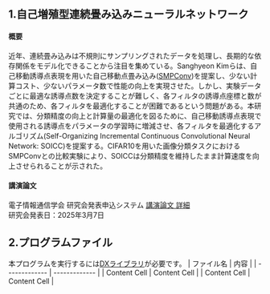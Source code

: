 ## 1.自己増殖型連続畳み込みニューラルネットワーク
#### 概要
近年、連続畳み込みは不規則にサンプリングされたデータを処理し、長期的な依存関係をモデル化できることから注目を集めている。Sanghyeon Kimらは、自己移動誘導点表現を用いた自己移動点畳み込み([SMPConv](https://arxiv.org/abs/2304.02330))を提案し、少ない計算コスト、少ないパラメータ数で性能の向上を実現させた。しかし、実験データごとに最適な誘導点数を決定することが難しく、各フィルタの誘導点座標と数が共通のため、各フィルタを最適化することが困難であるという問題がある。本研究では、分類精度の向上と計算量の最適化を図るために、自己移動誘導点表現で使用される誘導点をパラメータの学習時に増減させ、各フィルタを最適化するアルゴリズム(Self-Organizing Incremental Continuous Convolutional Neural Network: SOICC)を提案する。CIFAR10を用いた画像分類タスクにおけるSMPConvとの比較実験により、SOICCは分類精度を維持したまま計算速度を向上させられることが示された。 
#### 講演論文
電子情報通信学会 研究会発表申込システム [講演論文 詳細](https://ken.ieice.org/ken/paper/20250307mcjn/)  
研究会発表日：2025年3月7日  
## 2.プログラムファイル
本プログラムを実行するには[DXライブラリ](https://dxlib.xsrv.jp/)が必要です。
| ファイル名     |    内容       |
| ------------- | ------------- |
| Content Cell  | Content Cell  |
| Content Cell  | Content Cell  |
